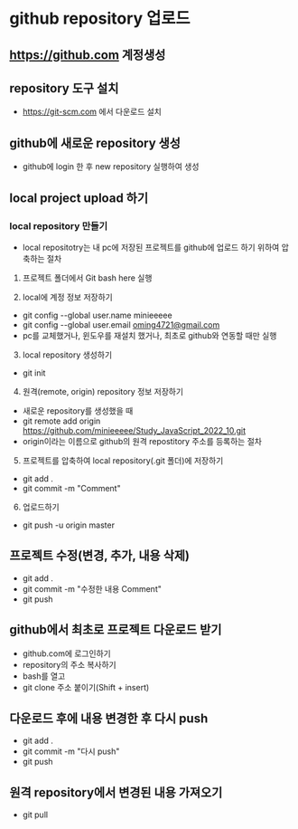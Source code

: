 # github repository 업로드

## https://github.com 계정생성
## repository 도구 설치
* https://git-scm.com 에서 다운로드 설치

## github에 새로운 repository 생성
* github에 login 한 후 new repository 실행하여 생성

## local project upload 하기
### local repository 만들기
* local repositotry는 내 pc에 저장된 프로젝트를 github에 업로드 하기 위하여 압축하는 절차
1. 프로젝트 폴더에서 Git bash here 실행

2. local에 계정 정보 저장하기
* git config --global user.name minieeeee
* git config --global user.email oming4721@gmail.com
* pc를 교체했거나, 윈도우를 재설치 했거나, 최초로 github와 연동할 때만 실행

3. local repository 생성하기
* git init  

4. 원격(remote, origin) repository 정보 저장하기
* 새로운 repository를 생성했을 때
* git remote add origin https://github.com/minieeeee/Study_JavaScript_2022_10.git
* origin이라는 이름으로 github의 원격 repostitory 주소를 등록하는 절차

5. 프로젝트를 압축하여 local repository(.git 폴더)에 저장하기
* git add .
* git commit -m "Comment"

6. 업로드하기
* git push -u origin master

## 프로젝트 수정(변경, 추가, 내용 삭제)
* git add .
* git commit -m "수정한 내용 Comment"
* git push

## github에서 최초로 프로젝트 다운로드 받기
* github.com에 로그인하기
* repository의 주소 복사하기
* bash를 열고 
* git clone 주소 붙이기(Shift + insert)

## 다운로드 후에 내용 변경한 후 다시 push
* git add .
* git commit -m "다시 push"
* git push

## 원격 repository에서 변경된 내용 가져오기
* git pull
